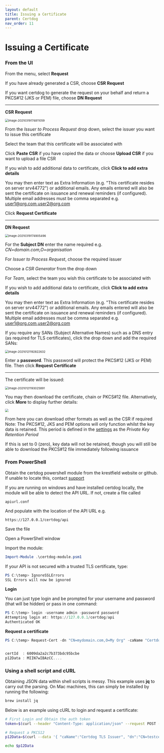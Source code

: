 ```yaml
---
layout: default
title: Issuing a Certificate
parent: Certdog
nav_order: 11
---
```


# Issuing a Certificate



### From the UI

From the menu, select **Request**  

If you have already generated a CSR, choose **CSR Request**  

If you want certdog to generate the request on your behalf and return a PKCS#12 (JKS or PEM) file, choose **DN Request**  



---

**CSR Request**  

<img src=".\images\csr_request.png" alt="image-20210319174811059" style="zoom:67%;" />

From the *Issuer to Process Request* drop down, select the issuer you want to issue this certificate  

Select the team that this certificate will be associated with  

Click **Paste CSR** if you have copied the data or choose **Upload CSR** if you want to upload a file CSR  

If you wish to add additional data to certificate, click **Click to add extra details**  

You may then enter text as Extra Information (e.g. "This certificate resides on server srv44772") or additional emails. Any emails entered will also be sent the certificate on issuance and renewal reminders (if configured). Multiple email addresses must be comma separated e.g. user1@org.com,user2@org.com 

Click **Request Certificate**





---

**DN Request**

<img src=".\images\dn_request.png" alt="image-20210319174905496" style="zoom:67%;" />

For the **Subject DN** enter the name required e.g. *CN=domain.com,O=organisation*  

For *Issuer to Process Request*, choose the required issuer  

Choose a *CSR Generator* from the drop down  

For *Team*, select the team you wish this certificate to be associated with  

If you wish to add additional data to certificate, click **Click to add extra details**  

You may then enter text as Extra Information (e.g. "This certificate resides on server srv44772") or additional emails. Any emails entered will also be sent the certificate on issuance and renewal reminders (if configured). Multiple email addresses must be comma separated e.g. user1@org.com,user2@org.com  

If you require any SANs (Subject Alternative Names) such as a DNS entry (as required for TLS certificates), click the drop down and add the required SANs:

<img src=".\images\sans.png" alt="image-20210121192822632" style="zoom:67%;" />

Enter a **password**. This password will protect the PKCS#12 (JKS or PEM) file. Then click **Request Certificate**

---

The certificate will be issued:

<img src=".\images\cert_issued.png" alt="image-20210121193025891" style="zoom:67%;" />

You may then download the certificate, chain or PKCS#12 file. Alternatively, click **More** to display further details:

<img src=".\images\download_options_ss.png" style="zoom:67%;" />

From here you can download other formats as well as the CSR if required  
Note: The PKCS#12, JKS and PEM options will only function whilst the key data is retained. This period is defined in the [settings](settings.html) as the *Private Key Retention Period*  

If this is set to 0 (zero), key data will not be retained, though you will still be able to download the PKCS#12 file immediately following issuance



### From PowerShell

Obtain the certdog powershell module from the krestfield website or github. If unable to locate this, contact [support](mailto:support@krestfield.com)  

If you are running on windows and have installed certdog locally, the module will be able to detect the API URL. If not, create a file called  

``apiurl.conf``

And populate with the location of the API URL e.g.  

``https://127.0.0.1/certdog/api``

Save the file  

  

Open a PowerShell window  

Import the module:

```powershell
Import-Module .\certdog-module.psm1
```

If your API is not secured with a trusted TLS certificate, type:

```powershell
PS C:\temp> IgnoreSSLErrors
SSL Errors will now be ignored
```

**Login**

You can just type login and be prompted for your username and password (that will be hidden) or pass in one command:

```powershell
PS C:\temp> login -username admin -password password
Attempting login at: https://127.0.0.1/certdog/api
Authenticated OK
```

**Request a certificate** 

```powershell
PS C:\temp> Request-Cert -dn "CN=mydomain.com,O=My Org" -caName "Certdog TLS Issuer" -csrGeneratorName "RSA 2048 CSR Generator" -subjectAltNames @('DNS:www.mydomain.com','DNS:www.mydomain2.com') -teamName "Test Team" -p12Password password | Format-List


certId  : 6009da2a2c7b373bdc95bcbe
p12Data : MIIN7wIBAzCC....
```



### Using a shell script and cURL

Obtaining JSON data within shell scripts is messy. This example uses **jq** to carry out the parsing. On Mac machines, this can simply be installed by running the following:

```bash
brew install jq
```

Below is an example using cURL to login and request a certificate:

```bash
# First Login and Obtain the auth token
token=$(curl --header "Content-Type: application/json" --request POST --data '{"username":"admin","password":"password"}' --insecure https://127.0.0.1/certdog/api/login | jq -r '.token')

# Request a PKCS12
p12Data=$(curl --data '{ "caName":"Certdog TLS Issuer", "dn":"CN=testcert.com", "csrGeneratorName":"RSA 2048 CSR Generator", "p12Password":"password", "teamName":"Test Team" }' --header "Content-Type: application/json" --header "Authorization: Bearer $token" --request POST --insecure https://127.0.0.1/certdog/api/certs/request | jq -r '.p12Data')

echo $p12Data
```











